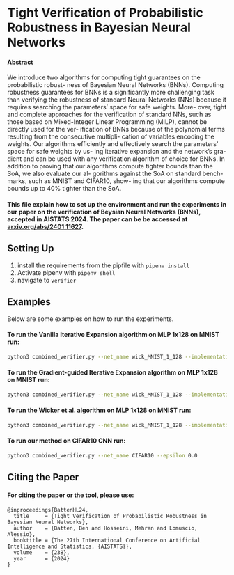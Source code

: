 # Tight Verification of Probabilistic Robustness in Bayesian Neural Networks

#### Abstract
We introduce two algorithms for computing
tight guarantees on the probabilistic robust-
ness of Bayesian Neural Networks (BNNs).
Computing robustness guarantees for BNNs
is a significantly more challenging task than
verifying the robustness of standard Neural
Networks (NNs) because it requires searching
the parameters’ space for safe weights. More-
over, tight and complete approaches for the
verification of standard NNs, such as those
based on Mixed-Integer Linear Programming
(MILP), cannot be directly used for the ver-
ification of BNNs because of the polynomial
terms resulting from the consecutive multipli-
cation of variables encoding the weights. Our
algorithms efficiently and effectively search
the parameters’ space for safe weights by us-
ing iterative expansion and the network’s gra-
dient and can be used with any verification
algorithm of choice for BNNs. In addition to
proving that our algorithms compute tighter
bounds than the SoA, we also evaluate our al-
gorithms against the SoA on standard bench-
marks, such as MNIST and CIFAR10, show-
ing that our algorithms compute bounds up
to 40% tighter than the SoA.


#### This file explain how to set up the environment and run the experiments in our paper on the verification of Beysian Neural Networks (BNNs), accepted in AISTATS 2024. The paper can be be accessed at [arxiv.org/abs/2401.11627](https://arxiv.org/abs/2401.11627).

## Setting Up

1. install the requirements from the pipfile with `pipenv install`
2. Activate pipenv with `pipenv shell`
3. navigate to `verifier`



## Examples

Below are some examples on how to run the experiments.

#### To run the Vanilla Iterative Expansion algorithm on MLP 1x128 on MNIST run:

```bash
python3 combined_verifier.py --net_name wick_MNIST_1_128 --implementation ours --dynamic_grad_ratio 0
```

#### To run the Gradient-guided Iterative Expansion algorithm on MLP 1x128 on MNIST run:

```bash
python3 combined_verifier.py --net_name wick_MNIST_1_128 --implementation ours
```

#### To run the Wicker et al. algorithm on MLP 1x128 on MNIST run:
```bash
python3 combined_verifier.py --net_name wick_MNIST_1_128 --implementation wicker --grad_stepsize 10
```

#### To run our method on CIFAR10 CNN run:
```bash
python3 combined_verifier.py --net_name CIFAR10 --epsilon 0.0
```


## Citing the Paper
#### For citing the paper or the tool, please use:
```
@inproceedings{BattenHL24,
  title     = {Tight Verification of Probabilistic Robustness in Bayesian Neural Networks},
  author    = {Batten, Ben and Hosseini, Mehran and Lomuscio, Alessio},
  booktitle = {The 27th International Conference on Artificial Intelligence and Statistics, {AISTATS}},
  volume    = {238},
  year      = {2024}
}
```
